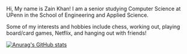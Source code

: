 Hi, My name is Zain Khan! I am a senior studying Computer Science at UPenn in the School of Engineering and Applied Science. 

Some of my interests and hobbies include chess, working out, playing board/card games, Netflix, and hanging out with friends! 

[![Anurag's GitHub stats](https://github-readme-stats.vercel.app/api?username=zain6khan)](https://github.com/anuraghazra/github-readme-stats)
